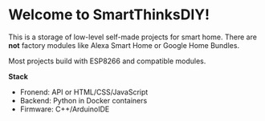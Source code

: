 # Welcome to SmartThinksDIY!

This is a storage of low-level self-made projects for smart home. There are **not** factory modules like Alexa Smart Home or Google Home Bundles.

Most projects build with ESP8266 and compatible modules.

**Stack**
* Fronend: API or HTML/CSS/JavaScript
* Backend: Python in Docker containers
* Firmware: C++/ArduinoIDE
